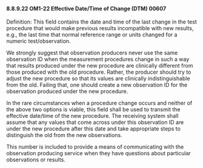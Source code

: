 #### 8.8.9.22 OM1-22 Effective Date/Time of Change (DTM) 00607

Definition: This field contains the date and time of the last change in the test procedure that would make previous results incompatible with new results, e.g., the last time that normal reference range or units changed for a numeric test/observation.

We strongly suggest that observation producers never use the same observation ID when the measurement procedures change in such a way that results produced under the new procedure are clinically different from those produced with the old procedure. Rather, the producer should try to adjust the new procedure so that its values are clinically indistinguishable from the old. Failing that, one should create a new observation ID for the observation produced under the new procedure.

In the rare circumstances when a procedure change occurs and neither of the above two options is viable, this field shall be used to transmit the effective date/time of the new procedure. The receiving system shall assume that any values that come across under this observation ID are under the new procedure after this date and take appropriate steps to distinguish the old from the new observations.

This number is included to provide a means of communicating with the observation producing service when they have questions about particular observations or results.
